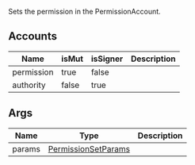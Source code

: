 Sets the permission in the PermissionAccount.

## Accounts

| Name       | isMut | isSigner | Description |
| ---------- | ----- | -------- | ----------- |
| permission | true  | false    |             |
| authority  | false | true     |             |

## Args

| Name   | Type                                                         | Description |
| ------ | ------------------------------------------------------------ | ----------- |
| params | [PermissionSetParams](/solana/idl/types/permissionsetparams) |             |

